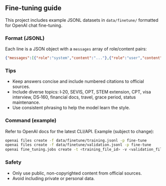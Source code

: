 ## Fine-tuning guide

This project includes example JSONL datasets in `data/finetune/` formatted for OpenAI chat fine-tuning.

### Format (JSONL)
Each line is a JSON object with a `messages` array of role/content pairs:
```json
{"messages":[{"role":"system","content":"..."},{"role":"user","content":"..."},{"role":"assistant","content":"..."}]}
```

### Tips
- Keep answers concise and include numbered citations to official sources.
- Include diverse topics: I‑20, SEVIS, OPT, STEM extension, CPT, visa interview, DS‑160, financial docs, travel, grace period, status maintenance.
- Use consistent phrasing to help the model learn the style.

### Command (example)
Refer to OpenAI docs for the latest CLI/API. Example (subject to change):
```bash
openai files create -f data/finetune/training.jsonl -p fine-tune
openai files create -f data/finetune/validation.jsonl -p fine-tune
openai fine_tuning.jobs create -t <training_file_id> -v <validation_file_id> -m gpt-4o-mini
```

### Safety
- Only use public, non-copyrighted content from official sources.
- Avoid including private or personal data.